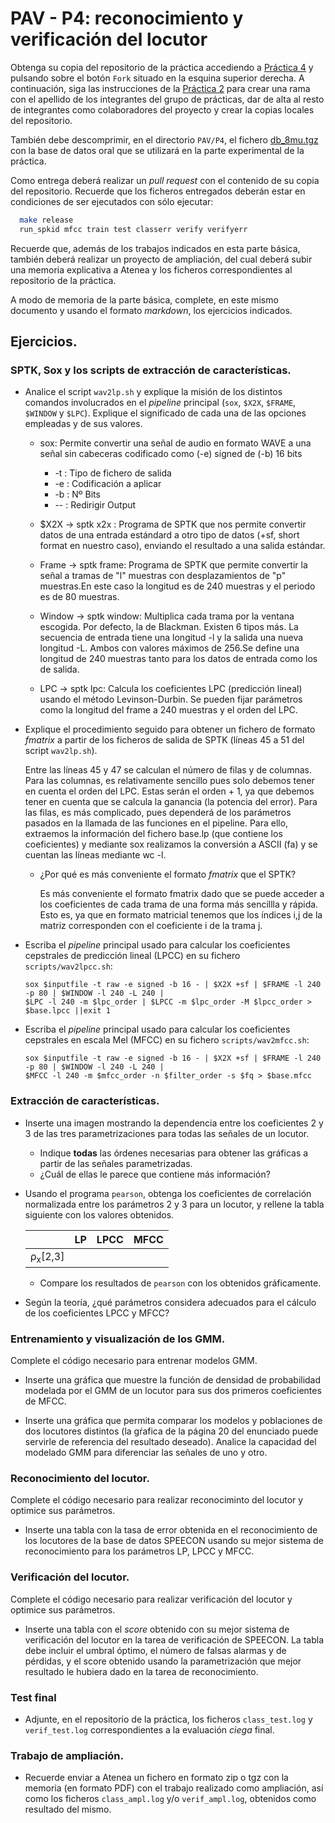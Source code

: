 PAV - P4: reconocimiento y verificación del locutor
===================================================

Obtenga su copia del repositorio de la práctica accediendo a [Práctica 4](https://github.com/albino-pav/P4)
y pulsando sobre el botón `Fork` situado en la esquina superior derecha. A continuación, siga las
instrucciones de la [Práctica 2](https://github.com/albino-pav/P2) para crear una rama con el apellido de
los integrantes del grupo de prácticas, dar de alta al resto de integrantes como colaboradores del proyecto
y crear la copias locales del repositorio.

También debe descomprimir, en el directorio `PAV/P4`, el fichero [db_8mu.tgz](https://atenea.upc.edu/mod/resource/view.php?id=3654387?forcedownload=1)
con la base de datos oral que se utilizará en la parte experimental de la práctica.

Como entrega deberá realizar un *pull request* con el contenido de su copia del repositorio. Recuerde
que los ficheros entregados deberán estar en condiciones de ser ejecutados con sólo ejecutar:

~~~~~~~~~~~~~~~~~~~~~~~~~~~~~~~~~~~~~~~~~~~~~~~~~~~~~.sh
  make release
  run_spkid mfcc train test classerr verify verifyerr
~~~~~~~~~~~~~~~~~~~~~~~~~~~~~~~~~~~~~~~~~~~~~~~~~~~~~

Recuerde que, además de los trabajos indicados en esta parte básica, también deberá realizar un proyecto
de ampliación, del cual deberá subir una memoria explicativa a Atenea y los ficheros correspondientes al
repositorio de la práctica.

A modo de memoria de la parte básica, complete, en este mismo documento y usando el formato *markdown*, los
ejercicios indicados.

## Ejercicios.

### SPTK, Sox y los scripts de extracción de características.

- Analice el script `wav2lp.sh` y explique la misión de los distintos comandos involucrados en el *pipeline*
  principal (`sox`, `$X2X`, `$FRAME`, `$WINDOW` y `$LPC`). Explique el significado de cada una de las 
  opciones empleadas y de sus valores.

  * sox: Permite convertir una señal de audio en formato WAVE a una señal  sin cabeceras codificado como (-e) signed de (-b) 16 bits
    *   -t : Tipo de fichero de salida
    *   -e : Codificación a aplicar
    *   -b : Nº Bits
    *   -- : Redirigir Output 

  * $X2X -> sptk x2x : Programa de SPTK que nos permite convertir datos de una entrada estándard a otro tipo de datos (+sf, short format en nuestro caso), enviando el resultado a una salida estándar. 

  * Frame -> sptk frame: Programa de SPTK que permite convertir la señal a tramas de "l" muestras con desplazamientos de "p" muestras.En este caso la longitud es de 240 muestras y el periodo es de 80 muestras.

  * Window -> sptk window:  Multiplica cada trama por la ventana escogida. Por defecto, la de Blackman. Existen 6 tipos más. La secuencia de entrada tiene una longitud -l y la salida una nueva longitud -L. Ambos con valores máximos de 256.Se define  una longitud de 240 muestras tanto para los datos de entrada como los de salida.

  * LPC -> sptk lpc: Calcula los coeficientes LPC (predicción lineal) usando el método Levinson-Durbin. Se pueden fijar parámetros como la longitud del frame a 240 muestras y el orden del LPC. 

- Explique el procedimiento seguido para obtener un fichero de formato *fmatrix* a partir de los ficheros de
  salida de SPTK (líneas 45 a 51 del script `wav2lp.sh`).

    Entre las líneas 45 y 47 se calculan el número de filas y de columnas. Para las columnas, es relativamente sencillo pues solo debemos tener en cuenta el orden del LPC. Estas serán el orden + 1, ya que debemos tener en cuenta que se calcula la ganancia (la potencia del error). Para las filas, es más complicado, pues dependerá de los parámetros pasados en la llamada de las funciones en el pipeline. Para ello, extraemos la información del fichero base.lp (que contiene los coeficientes) y mediante sox realizamos la conversión a ASCII (fa) y se cuentan las líneas mediante wc -l.

  * ¿Por qué es más conveniente el formato *fmatrix* que el SPTK?

    Es más conveniente el formato fmatrix dado que se puede acceder a los coeficientes de cada trama de una forma más sencillla y rápida. Esto es, ya que en formato matricial tenemos que los índices i,j de la matriz corresponden con el coeficiente i de la trama j.

- Escriba el *pipeline* principal usado para calcular los coeficientes cepstrales de predicción lineal
  (LPCC) en su fichero <code>scripts/wav2lpcc.sh</code>:

      sox $inputfile -t raw -e signed -b 16 - | $X2X +sf | $FRAME -l 240 -p 80 | $WINDOW -l 240 -L 240 |
	  $LPC -l 240 -m $lpc_order | $LPCC -m $lpc_order -M $lpcc_order > $base.lpcc ||exit 1
   

- Escriba el *pipeline* principal usado para calcular los coeficientes cepstrales en escala Mel (MFCC) en su
  fichero <code>scripts/wav2mfcc.sh</code>:

      sox $inputfile -t raw -e signed -b 16 - | $X2X +sf | $FRAME -l 240 -p 80 | $WINDOW -l 240 -L 240 |
      $MFCC -l 240 -m $mfcc_order -n $filter_order -s $fq > $base.mfcc

### Extracción de características.

- Inserte una imagen mostrando la dependencia entre los coeficientes 2 y 3 de las tres parametrizaciones
  para todas las señales de un locutor.
  
  + Indique **todas** las órdenes necesarias para obtener las gráficas a partir de las señales 
    parametrizadas.
  + ¿Cuál de ellas le parece que contiene más información?

- Usando el programa <code>pearson</code>, obtenga los coeficientes de correlación normalizada entre los
  parámetros 2 y 3 para un locutor, y rellene la tabla siguiente con los valores obtenidos.

  |                        | LP   | LPCC | MFCC |
  |------------------------|:----:|:----:|:----:|
  | &rho;<sub>x</sub>[2,3] |      |      |      |
  
  + Compare los resultados de <code>pearson</code> con los obtenidos gráficamente.
  
- Según la teoría, ¿qué parámetros considera adecuados para el cálculo de los coeficientes LPCC y MFCC?

### Entrenamiento y visualización de los GMM.

Complete el código necesario para entrenar modelos GMM.

- Inserte una gráfica que muestre la función de densidad de probabilidad modelada por el GMM de un locutor
  para sus dos primeros coeficientes de MFCC.

- Inserte una gráfica que permita comparar los modelos y poblaciones de dos locutores distintos (la gŕafica
  de la página 20 del enunciado puede servirle de referencia del resultado deseado). Analice la capacidad
  del modelado GMM para diferenciar las señales de uno y otro.

### Reconocimiento del locutor.

Complete el código necesario para realizar reconociminto del locutor y optimice sus parámetros.

- Inserte una tabla con la tasa de error obtenida en el reconocimiento de los locutores de la base de datos
  SPEECON usando su mejor sistema de reconocimiento para los parámetros LP, LPCC y MFCC.

### Verificación del locutor.

Complete el código necesario para realizar verificación del locutor y optimice sus parámetros.

- Inserte una tabla con el *score* obtenido con su mejor sistema de verificación del locutor en la tarea
  de verificación de SPEECON. La tabla debe incluir el umbral óptimo, el número de falsas alarmas y de
  pérdidas, y el score obtenido usando la parametrización que mejor resultado le hubiera dado en la tarea
  de reconocimiento.
 
### Test final

- Adjunte, en el repositorio de la práctica, los ficheros `class_test.log` y `verif_test.log` 
  correspondientes a la evaluación *ciega* final.

### Trabajo de ampliación.

- Recuerde enviar a Atenea un fichero en formato zip o tgz con la memoria (en formato PDF) con el trabajo 
  realizado como ampliación, así como los ficheros `class_ampl.log` y/o `verif_ampl.log`, obtenidos como 
  resultado del mismo.
